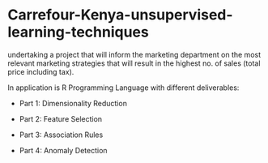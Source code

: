 # Carrefour-Kenya-unsupervised-learning-techniques
undertaking a project that will inform the marketing department on the most relevant marketing strategies that will result in the highest no. of sales (total price including tax).

In application is R Programming Language with different deliverables:

- Part 1: Dimensionality Reduction

- Part 2: Feature Selection

- Part 3: Association Rules

- Part 4: Anomaly Detection
